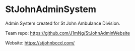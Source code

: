 # StJohnAdminSystem
Admin System created for St John Ambulance Division.

Team repo: https://github.com/J1mNg/StJohnAdminWebsite

Website: https://stjohnbccd.com/
